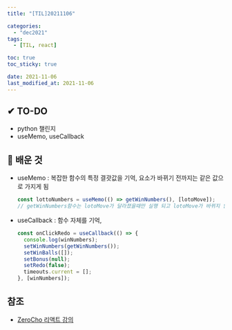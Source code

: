 ```yaml
---
title: "[TIL]20211106"

categories:
  - "dec2021"
tags:
  - [TIL, react]

toc: true
toc_sticky: true

date: 2021-11-06
last_modified_at: 2021-11-06
---
```


## ✔ TO-DO

- python 챌린지
- useMemo, useCallback

## 💾 배운 것

- useMemo : 복잡한 함수의 특정 결괏값을 기억, 요소가 바뀌기 전까지는 같은 값으로 가지게 됨
  ```javascript
  const lottoNumbers = useMemo(() => getWinNumbers(), [lotoMove]);
  // getWinNumbers함수는 lotoMove가 달라졌을때만 실행 되고 lotoMove가 바뀌지 않을떄는 원래 결과가 계속해서 재사용
  ```
- useCallback : 함수 자체를 기억,
  ```javascript
  const onClickRedo = useCallback(() => {
    console.log(winNumbers);
    setWinNumbers(getWinNumbers());
    setWinBalls([]);
    setBonus(null);
    setRedo(false);
    timeouts.current = [];
  }, [winNumbers]);
  ```

## 참조

- [ZeroCho 리액트 강의](https://www.youtube.com/watch?v=F8eqh1Y4n3k&list=PLcqDmjxt30RtqbStQqk-eYMK8N-1SYIFn&index=41)
